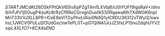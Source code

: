 $START$JMCdKt26DSkFPtQkV6SIvXpPZgT4m1LXVbj6/iJ0iYUFf9lgsRaV+/diroIb1rFJfV1j5OugP4zuKc8rRzCfRReCGrxgnDusfA530Rqawa6Ih7XdWGK6npIMnT33VVJXLL8PR+ICeE8eVlTGyPhvLl4isi0N4Q1yICRDU36312xTWyI2/swvhsL1JWCV0PULuSf3UdGsctiwTePL0T+p07QiNA1JUJZ3fxLP15no2dqhUYV2xipL4XLfO7+6CX4s$END$